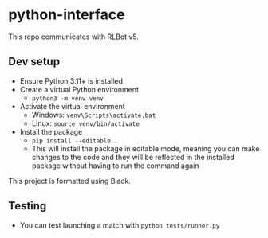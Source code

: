 # python-interface

This repo communicates with RLBot v5.

## Dev setup

- Ensure Python 3.11+ is installed
- Create a virtual Python environment
  - `python3 -m venv venv`
- Activate the virtual environment
  - Windows: `venv\Scripts\activate.bat`
  - Linux: `source venv/bin/activate`
- Install the package
  - `pip install --editable .`
  - This will install the package in editable mode, meaning you can make changes to the code and they will be reflected in the installed package without having to run the command again

This project is formatted using Black.

## Testing

- You can test launching a match with `python tests/runner.py`
